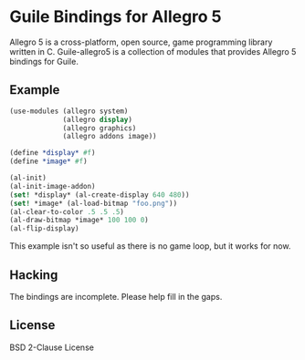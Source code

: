 Guile Bindings for Allegro 5
============================

Allegro 5 is a cross-platform, open source, game programming library
written in C. Guile-allegro5 is a collection of modules that provides
Allegro 5 bindings for Guile.

Example
-------
```scheme
(use-modules (allegro system)
             (allegro display)
             (allegro graphics)
             (allegro addons image))

(define *display* #f)
(define *image* #f)

(al-init)
(al-init-image-addon)
(set! *display* (al-create-display 640 480))
(set! *image* (al-load-bitmap "foo.png"))
(al-clear-to-color .5 .5 .5)
(al-draw-bitmap *image* 100 100 0)
(al-flip-display)
```

This example isn't so useful as there is no game loop, but it works for now.

Hacking
-------
The bindings are incomplete. Please help fill in the gaps.

License
-------
BSD 2-Clause License
